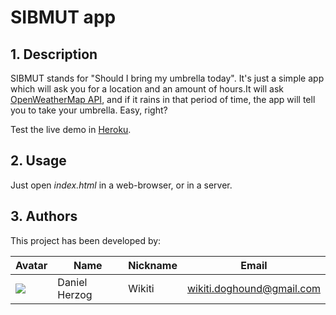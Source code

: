# SIBMUT app #

## 1. Description ##
SIBMUT stands for "Should I bring my umbrella today". It's just a simple app which will ask you for a location and an amount of hours.It will ask [OpenWeatherMap API](http://openweathermap.org/), and if it rains in that period of time, the app will tell you to take your umbrella. Easy, right?

Test the live demo in [Heroku](http://sibmut.herokuapp.com/ "sibmut-app").

## 2. Usage ##
Just open *index.html* in a web-browser, or in a server.

## 3. Authors ##

This project has been developed by:

| Avatar  | Name          | Nickname  | Email              |
| ------- | ------------- | --------- | ------------------ |
| ![](http://i59.tinypic.com/fasosx.jpg)  | Daniel Herzog | Wikiti | [wikiti.doghound@gmail.com](mailto:wikiti.doghound@gmail.com)